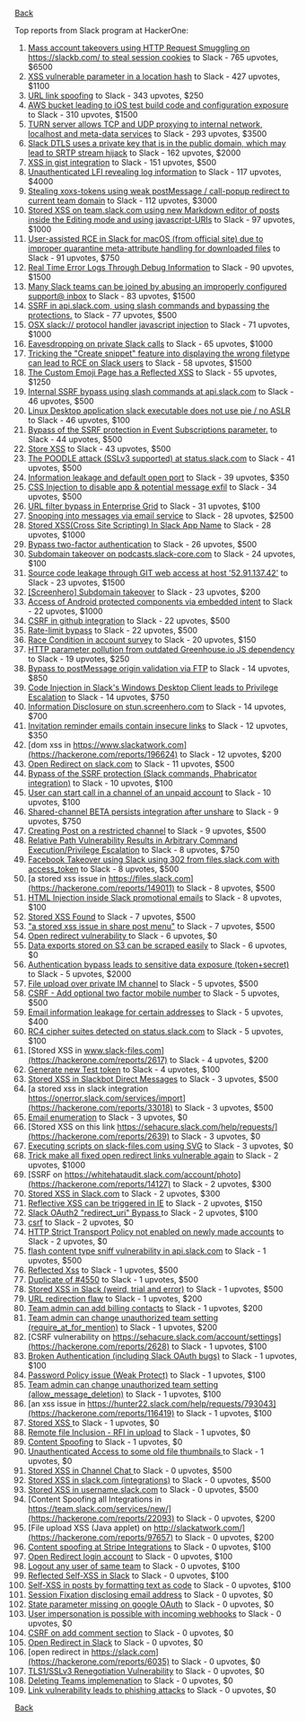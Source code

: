 [Back](../README.md)

Top reports from Slack program at HackerOne:

1. [Mass account takeovers using HTTP Request Smuggling on https://slackb.com/ to steal session cookies](https://hackerone.com/reports/737140) to Slack - 765 upvotes, $6500
2. [XSS vulnerable parameter in a location hash](https://hackerone.com/reports/146336) to Slack - 427 upvotes, $1100
3. [URL link spoofing](https://hackerone.com/reports/481472) to Slack - 343 upvotes, $250
4. [AWS bucket leading to iOS test build code and configuration exposure](https://hackerone.com/reports/404822) to Slack - 310 upvotes, $1500
5. [TURN server allows TCP and UDP proxying to internal network, localhost and meta-data services](https://hackerone.com/reports/333419) to Slack - 293 upvotes, $3500
6. [Slack DTLS uses a private key that is in the public domain, which may lead to SRTP stream hijack](https://hackerone.com/reports/531032) to Slack - 162 upvotes, $2000
7. [XSS in gist integration](https://hackerone.com/reports/11073) to Slack - 151 upvotes, $500
8. [Unauthenticated LFI revealing log information](https://hackerone.com/reports/272578) to Slack - 117 upvotes, $4000
9. [Stealing xoxs-tokens using weak postMessage / call-popup redirect to current team domain](https://hackerone.com/reports/207170) to Slack - 112 upvotes, $3000
10. [Stored XSS on team.slack.com using new Markdown editor of posts inside the Editing mode and using javascript-URIs](https://hackerone.com/reports/132104) to Slack - 97 upvotes, $1000
11. [User-assisted RCE in Slack for macOS (from official site) due to improper quarantine meta-attribute handling for downloaded files](https://hackerone.com/reports/470637) to Slack - 91 upvotes, $750
12. [Real Time Error Logs Through Debug Information](https://hackerone.com/reports/503283) to Slack - 90 upvotes, $1500
13. [Many Slack teams can be joined by abusing an improperly configured support@ inbox](https://hackerone.com/reports/239623) to Slack - 83 upvotes, $1500
14. [SSRF in api.slack.com, using slash commands and bypassing the protections.](https://hackerone.com/reports/381129) to Slack - 77 upvotes, $500
15. [OSX slack:// protocol handler javascript injection](https://hackerone.com/reports/79348) to Slack - 71 upvotes, $1000
16. [Eavesdropping on private Slack calls](https://hackerone.com/reports/184698) to Slack - 65 upvotes, $1000
17. [Tricking the "Create snippet" feature into displaying the wrong filetype can lead to RCE on Slack users](https://hackerone.com/reports/833080) to Slack - 58 upvotes, $1500
18. [The Custom Emoji Page has a Reflected XSS](https://hackerone.com/reports/258198) to Slack - 55 upvotes, $1250
19. [Internal SSRF bypass using slash commands at api.slack.com](https://hackerone.com/reports/356765) to Slack - 46 upvotes, $500
20. [Linux Desktop application slack executable does not use pie / no ASLR](https://hackerone.com/reports/415272) to Slack - 46 upvotes, $100
21. [Bypass of the SSRF protection in Event Subscriptions parameter.](https://hackerone.com/reports/386292) to Slack - 44 upvotes, $500
22. [Store XSS](https://hackerone.com/reports/187410) to Slack - 43 upvotes, $500
23. [The POODLE attack (SSLv3 supported) at status.slack.com](https://hackerone.com/reports/375097) to Slack - 41 upvotes, $500
24. [Information leakage and default open port](https://hackerone.com/reports/305518) to Slack - 39 upvotes, $350
25. [CSS Injection to disable app & potential message exfil](https://hackerone.com/reports/679969) to Slack - 34 upvotes, $500
26. [URL filter bypass in Enterprise Grid](https://hackerone.com/reports/500348) to Slack - 31 upvotes, $100
27. [Snooping into messages via email service](https://hackerone.com/reports/163938) to Slack - 28 upvotes, $2500
28. [ Stored XSS(Cross Site Scripting) In Slack App Name](https://hackerone.com/reports/159460) to Slack - 28 upvotes, $1000
29. [Bypass  two-factor authentication](https://hackerone.com/reports/121696) to Slack - 26 upvotes, $500
30. [Subdomain takeover on podcasts.slack-core.com](https://hackerone.com/reports/195350) to Slack - 24 upvotes, $100
31. [Source code leakage through GIT web access at host '52.91.137.42'](https://hackerone.com/reports/148068) to Slack - 23 upvotes, $1500
32. [[Screenhero] Subdomain takeover](https://hackerone.com/reports/142096) to Slack - 23 upvotes, $200
33. [Access of Android protected components via embedded intent](https://hackerone.com/reports/200427) to Slack - 22 upvotes, $1000
34. [CSRF in github integration](https://hackerone.com/reports/174328) to Slack - 22 upvotes, $500
35. [Rate-limit bypass](https://hackerone.com/reports/165727) to Slack - 22 upvotes, $500
36. [Race Condition in account survey](https://hackerone.com/reports/165570) to Slack - 20 upvotes, $150
37. [HTTP parameter pollution from outdated Greenhouse.io JS dependency](https://hackerone.com/reports/335339) to Slack - 19 upvotes, $250
38. [Bypass to postMessage origin validation via FTP](https://hackerone.com/reports/210654) to Slack - 14 upvotes, $850
39. [Code Injection in Slack's Windows Desktop Client leads to Privilege Escalation](https://hackerone.com/reports/162955) to Slack - 14 upvotes, $750
40. [Information Disclosure on stun.screenhero.com](https://hackerone.com/reports/175061) to Slack - 14 upvotes, $700
41. [Invitation reminder emails contain insecure links](https://hackerone.com/reports/327674) to Slack - 12 upvotes, $350
42. [dom xss in https://www.slackatwork.com](https://hackerone.com/reports/196624) to Slack - 12 upvotes, $200
43. [Open Redirect on slack.com](https://hackerone.com/reports/140447) to Slack - 11 upvotes, $500
44. [Bypass of the SSRF protection (Slack commands, Phabricator integration)](https://hackerone.com/reports/61312) to Slack - 10 upvotes, $100
45. [User can start call in a channel of an unpaid account](https://hackerone.com/reports/147369) to Slack - 10 upvotes, $100
46. [Shared-channel BETA persists integration after unshare](https://hackerone.com/reports/291822) to Slack - 9 upvotes, $750
47. [Creating Post on a restricted channel](https://hackerone.com/reports/151459) to Slack - 9 upvotes, $500
48. [Relative Path Vulnerability Results in Arbitrary Command Execution/Privilege Escalation](https://hackerone.com/reports/784714) to Slack - 8 upvotes, $750
49. [Facebook Takeover using Slack using 302 from files.slack.com with access_token](https://hackerone.com/reports/6017) to Slack - 8 upvotes, $500
50. [a stored xss issue in https://files.slack.com](https://hackerone.com/reports/149011) to Slack - 8 upvotes, $500
51. [HTML Injection inside Slack promotional emails](https://hackerone.com/reports/321029) to Slack - 8 upvotes, $100
52. [Stored XSS Found](https://hackerone.com/reports/9774) to Slack - 7 upvotes, $500
53. ["a stored xss issue in share post menu"](https://hackerone.com/reports/148848) to Slack - 7 upvotes, $500
54. [Open redirect vulnerability ](https://hackerone.com/reports/2731) to Slack - 6 upvotes, $0
55. [Data exports stored on S3 can be scraped easily](https://hackerone.com/reports/2746) to Slack - 6 upvotes, $0
56. [Authentication bypass leads to sensitive data exposure (token+secret)](https://hackerone.com/reports/129918) to Slack - 5 upvotes, $2000
57. [File upload over private IM channel](https://hackerone.com/reports/143903) to Slack - 5 upvotes, $500
58. [CSRF - Add optional two factor mobile number](https://hackerone.com/reports/155774) to Slack - 5 upvotes, $500
59. [Email information leakage for certain addresses](https://hackerone.com/reports/169992) to Slack - 5 upvotes, $400
60. [RC4 cipher suites detected on status.slack.com](https://hackerone.com/reports/99157) to Slack - 5 upvotes, $100
61. [Stored XSS in www.slack-files.com](https://hackerone.com/reports/2617) to Slack - 4 upvotes, $200
62. [Generate new Test token](https://hackerone.com/reports/147544) to Slack - 4 upvotes, $100
63. [Stored XSS in Slackbot Direct Messages](https://hackerone.com/reports/4561) to Slack - 3 upvotes, $500
64. [a stored xss in  slack integration  https://onerror.slack.com/services/import](https://hackerone.com/reports/33018) to Slack - 3 upvotes, $500
65. [Email enumeration](https://hackerone.com/reports/2766) to Slack - 3 upvotes, $0
66. [Stored XSS on this link https://sehacure.slack.com/help/requests/](https://hackerone.com/reports/2639) to Slack - 3 upvotes, $0
67. [Executing scripts on slack-files.com using SVG](https://hackerone.com/reports/100565) to Slack - 3 upvotes, $0
68. [Trick make all fixed open redirect links vulnerable again](https://hackerone.com/reports/104087) to Slack - 2 upvotes, $1000
69. [SSRF on https://whitehataudit.slack.com/account/photo](https://hackerone.com/reports/14127) to Slack - 2 upvotes, $300
70. [Stored XSS in Slack.com](https://hackerone.com/reports/6002) to Slack - 2 upvotes, $300
71. [Reflective XSS can be triggered in IE](https://hackerone.com/reports/2497) to Slack - 2 upvotes, $150
72. [Slack OAuth2 "redirect_uri" Bypass ](https://hackerone.com/reports/2575) to Slack - 2 upvotes, $100
73. [csrf](https://hackerone.com/reports/2635) to Slack - 2 upvotes, $0
74. [HTTP Strict Transport Policy not enabled on newly made accounts](https://hackerone.com/reports/26763) to Slack - 2 upvotes, $0
75. [flash content type sniff vulnerability in api.slack.com](https://hackerone.com/reports/3455) to Slack - 1 upvotes, $500
76. [Reflected Xss](https://hackerone.com/reports/2777) to Slack - 1 upvotes, $500
77. [Duplicate of #4550](https://hackerone.com/reports/4638) to Slack - 1 upvotes, $500
78. [Stored XSS in Slack (weird, trial and error)](https://hackerone.com/reports/96337) to Slack - 1 upvotes, $500
79. [URL redirection flaw](https://hackerone.com/reports/2622) to Slack - 1 upvotes, $200
80. [Team admin can add billing contacts](https://hackerone.com/reports/47940) to Slack - 1 upvotes, $200
81. [Team admin can change unauthorized team setting (require_at_for_mention)](https://hackerone.com/reports/46747) to Slack - 1 upvotes, $200
82. [CSRF vulnerability on https://sehacure.slack.com/account/settings](https://hackerone.com/reports/2628) to Slack - 1 upvotes, $100
83. [Broken Authentication (including Slack OAuth bugs)](https://hackerone.com/reports/2559) to Slack - 1 upvotes, $100
84. [Password Policy issue (Weak Protect)](https://hackerone.com/reports/17160) to Slack - 1 upvotes, $100
85. [Team admin can change unauthorized team setting (allow_message_deletion)](https://hackerone.com/reports/46750) to Slack - 1 upvotes, $100
86. [an xss issue in https://hunter22.slack.com/help/requests/793043](https://hackerone.com/reports/116419) to Slack - 1 upvotes, $100
87. [Stored XSS ](https://hackerone.com/reports/2926) to Slack - 1 upvotes, $0
88. [Remote file Inclusion - RFI in upload](https://hackerone.com/reports/14092) to Slack - 1 upvotes, $0
89. [Content Spoofing](https://hackerone.com/reports/2979) to Slack - 1 upvotes, $0
90. [Unauthenticated Access to some old file thumbnails ](https://hackerone.com/reports/145621) to Slack - 1 upvotes, $0
91. [Stored XSS in Channel Chat ](https://hackerone.com/reports/2652) to Slack - 0 upvotes, $500
92. [Stored XSS in slack.com (integrations)](https://hackerone.com/reports/10297) to Slack - 0 upvotes, $500
93. [Stored XSS in username.slack.com](https://hackerone.com/reports/2625) to Slack - 0 upvotes, $500
94. [Content Spoofing all Integrations in https://team.slack.com/services/new/](https://hackerone.com/reports/22093) to Slack - 0 upvotes, $200
95. [File upload XSS (Java applet) on http://slackatwork.com/](https://hackerone.com/reports/97657) to Slack - 0 upvotes, $200
96. [Content spoofing at Stripe Integrations](https://hackerone.com/reports/21248) to Slack - 0 upvotes, $100
97. [Open Redirect login account](https://hackerone.com/reports/16718) to Slack - 0 upvotes, $100
98. [Logout any user of same team](https://hackerone.com/reports/54610) to Slack - 0 upvotes, $100
99. [Reflected Self-XSS in Slack](https://hackerone.com/reports/97683) to Slack - 0 upvotes, $100
100. [Self-XSS in posts by formatting text as code](https://hackerone.com/reports/89505) to Slack - 0 upvotes, $100
101. [Session Fixation disclosing email address](https://hackerone.com/reports/2582) to Slack - 0 upvotes, $0
102. [State parameter missing on google OAuth](https://hackerone.com/reports/2688) to Slack - 0 upvotes, $0
103. [User impersonation is possible with incoming webhooks](https://hackerone.com/reports/3722) to Slack - 0 upvotes, $0
104. [CSRF on add comment section](https://hackerone.com/reports/2638) to Slack - 0 upvotes, $0
105. [Open Redirect in Slack](https://hackerone.com/reports/4549) to Slack - 0 upvotes, $0
106. [open redirect in https://slack.com](https://hackerone.com/reports/6035) to Slack - 0 upvotes, $0
107. [TLS1/SSLv3 Renegotiation Vulnerability](https://hackerone.com/reports/5617) to Slack - 0 upvotes, $0
108. [Deleting Teams implemenation](https://hackerone.com/reports/2975) to Slack - 0 upvotes, $0
109. [Link vulnerability leads to phishing attacks](https://hackerone.com/reports/66994) to Slack - 0 upvotes, $0


[Back](../README.md)